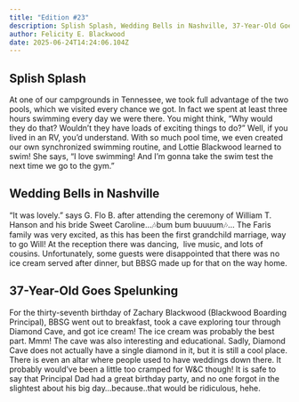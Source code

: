 ```yaml
---
title: "Edition #23"
description: Splish Splash, Wedding Bells in Nashville, 37-Year-Old Goes Spelunking
author: Felicity E. Blackwood
date: 2025-06-24T14:24:06.104Z
---
```

## Splish Splash

At one of our campgrounds in Tennessee, we took full advantage of the two pools, which we visited every chance we got. In fact we spent at least three hours swimming every day we were there. You might think, “Why would they do that? Wouldn’t they have loads of exciting things to do?” Well, if you lived in an RV, you’d understand. With so much pool time, we even created our own synchronized swimming routine, and Lottie Blackwood learned to swim! She says, “I love swimming! And I’m gonna take the swim test the next time we go to the gym.” 

## Wedding Bells in Nashville

“It was lovely.” says G. Flo B. after attending the ceremony of William T. Hanson and his bride Sweet Caroline…🎶bum bum buuuum🎶… The Faris family was very excited, as this has been the first grandchild marriage, way to go Will! At the reception there was dancing,  live music, and lots of cousins. Unfortunately, some guests were disappointed that there was no ice cream served after dinner, but BBSG made up for that on the way home. 

## 37-Year-Old Goes Spelunking

For the thirty-seventh birthday of Zachary Blackwood (Blackwood Boarding Principal), BBSG went out to breakfast, took a cave exploring tour through Diamond Cave, and got ice cream! The ice cream was probably the best part. Mmm! The cave was also interesting and educational. Sadly, Diamond Cave does not actually have a single diamond in it, but it is still a cool place. There is even an altar where people used to have weddings down there. It probably would’ve been a little too cramped for W&C though! It is safe to say that Principal Dad had a great birthday party, and no one forgot in the slightest about his big day…because..that would be ridiculous, hehe.
